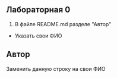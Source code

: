 ## Лабораторная 0
1. В файле README.md разделе "Автор"
  - Указать свои ФИО


## Автор
Заменить данную строку на свои ФИО
